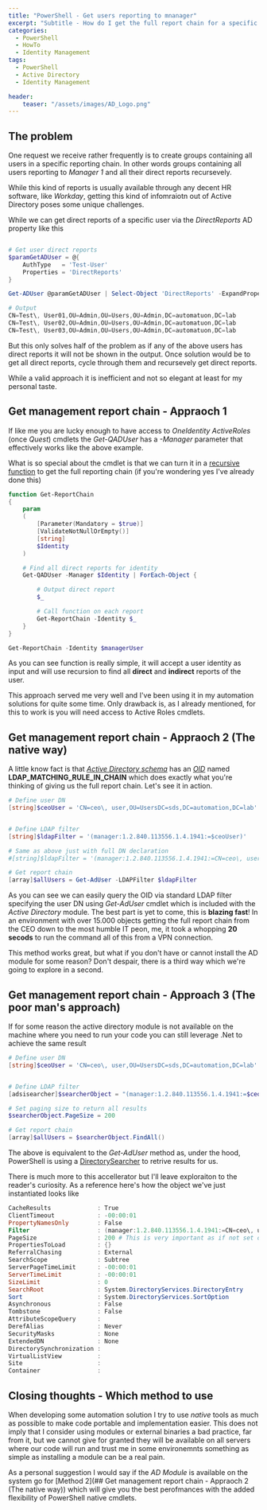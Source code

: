 ```yaml
---
title: "PowerShell - Get users reporting to mnanager"
excerpt: "Subtitle - How do I get the full report chain for a specific manager from Active Directory"
categories:
  - PowerShell
  - HowTo
  - Identity Management
tags:
  - PowerShell
  - Active Directory
  - Identity Management

header:
    teaser: "/assets/images/AD_Logo.png"
---
```


## The problem

One request we receive rather frequently is to create groups containing all users in a specific reporting chain. In other words groups containing all users reporting to *Manager 1* and all their direct reports recursevely.

While this kind of reports is usually available through any decent HR software, like *Workday*, getting this kind of infomraiotn out of Active Directory poses some unique challenges.

While we can get direct reports of a specific user via the *DirectReports* AD property like this

```powershell

# Get user direct reports
$paramGetADUser = @{
    AuthType   = 'Test-User'
    Properties = 'DirectReports'
}

Get-ADUser @paramGetADUser | Select-Object 'DirectReports' -ExpandProperty 'DirectReports'

# Output
CN=Test\, User01,OU=Admin,OU=Users,OU=Admin,DC=automatuon,DC=lab
CN=Test\, User02,OU=Admin,OU=Users,OU=Admin,DC=automatuon,DC=lab
CN=Test\, User03,OU=Admin,OU=Users,OU=Admin,DC=automatuon,DC=lab
```

But this only solves half of the problem as if any of the above users has direct reports it will not be shown in the output. Once solution would be to get all direct reports, cycle through them and recursevely get direct reports.

While a valid approach it is inefficient and not so elegant at least for my personal taste.

## Get management report chain - Appraoch 1

If like me you are lucky enough to have access to *OneIdentity ActiveRoles* (once *Quest*) cmdlets the *Get-QADUser* has a *-Manager* parameter that effectively works like the above example.

What is so special about the cmdlet is that we can turn it in a [recursive function](https://en.wikipedia.org/wiki/Recursion_(computer_science)) to get the full reporting chain (if you're wondering yes I've already done this)

```powershell
function Get-ReportChain
{
    param
    (
        [Parameter(Mandatory = $true)]
        [ValidateNotNullOrEmpty()]
        [string]
        $Identity
    )

    # Find all direct reports for identity
    Get-QADUser -Manager $Identity | ForEach-Object {

        # Output direct report
        $_

        # Call function on each report
        Get-ReportChain -Identity $_
    }
}

Get-ReportChain -Identity $managerUser
```

As you can see function is really simple, it will accept a user identity as input and will use recursion to find all **direct** and **indirect** reports of the user.

This approach served me very well and I've been using it in my automation solutions for quite some time. Only drawback is, as I already mentioned, for this to work is you will need access to Active Roles cmdlets.

## Get management report chain - Appraoch 2 (The native way)

A little know fact is that *[Active Directory schema](https://docs.microsoft.com/en-us/windows/win32/adschema/active-directory-schema)* has an *[OID](https://en.wikipedia.org/wiki/Object_identifier)* named **LDAP_MATCHING_RULE_IN_CHAIN** which does exactly what you're thinking of giving us the full report chain. Let's see it in action.

```powershell
# Define user DN
[string]$ceoUser = 'CN=ceo\, user,OU=UsersDC=sds,DC=automation,DC=lab'


# Define LDAP filter
[string]$ldapFilter = '(manager:1.2.840.113556.1.4.1941:=$ceoUser)'

# Same as above just with full DN declaration
#[string]$ldapFilter = '(manager:1.2.840.113556.1.4.1941:=CN=ceo\, user,OU=UsersDC=sds,DC=automation,DC=lab)'

# Get report chain
[array]$allUsers = Get-AdUser -LDAPFilter $ldapFilter
```

As you can see we can easily query the OID via standard LDAP filter specifying the user DN using *Get-AdUser* cmdlet which is included with the *Active Directory* module. The best part is yet to come, this is **blazing fast**! In an environment with over 15.000 objects getting the full report chain from the CEO down to the most humble IT peon, me, it took a whopping **20 secods** to run the command all of this from a VPN connection.

This method works great, but what if you don't have or cannot install the AD module for some reason? Don't despair, there is a third way which we're going to explore in a second.

## Get management report chain - Approach 3 (The poor man's approach)

If for some reason the active directory module is not available on the machine where you need to run your code you can still leverage .Net to achieve the same result

```powershell
# Define user DN
[string]$ceoUser = 'CN=ceo\, user,OU=UsersDC=sds,DC=automation,DC=lab'


# Define LDAP filter
[adsisearcher]$searcherObject = "(manager:1.2.840.113556.1.4.1941:=$ceoUser)"

# Set paging size to return all results
$searcherObject.PageSize = 200

# Get report chain
[array]$allUsers = $searcherObject.FindAll()
```

The above is equivalent to the *Get-AdUser* method as, under the hood, PowerShell is using a [DirectorySearcher](https://docs.microsoft.com/en-us/dotnet/api/system.directoryservices.directorysearcher?view=netcore-3.1) to retrive results for us.

There is much more to this accellerator but I'll leave exploraiton to the reader's curiosity. As a reference here's how the object we've just instantiated looks like

```powershell
CacheResults             : True
ClientTimeout            : -00:00:01
PropertyNamesOnly        : False
Filter                   : (manager:1.2.840.113556.1.4.1941:=CN=ceo\, user,OU=UsersDC=sds,DC=automation,DC=lab)
PageSize                 : 200 # This is very important as if not set only fist 1000 results will be returned
PropertiesToLoad         : {}
ReferralChasing          : External
SearchScope              : Subtree
ServerPageTimeLimit      : -00:00:01
ServerTimeLimit          : -00:00:01
SizeLimit                : 0
SearchRoot               : System.DirectoryServices.DirectoryEntry
Sort                     : System.DirectoryServices.SortOption
Asynchronous             : False
Tombstone                : False
AttributeScopeQuery      :
DerefAlias               : Never
SecurityMasks            : None
ExtendedDN               : None
DirectorySynchronization :
VirtualListView          :
Site                     :
Container                :
```

## Closing thoughts - Which method to use

When developing some automation solution I try to use *native* tools as much as possible to make code portable and implementation easier. This does not imply that I consider using modules or external binaries a bad practice, far from it, but we cannot give for granted they will be available on all servers where our code will run and trust me in some environemnts something as simple as installing a module can be a real pain.

As a personal suggestion I would say if the *AD Module* is available on the system go for [Method 2](## Get management report chain - Appraoch 2 (The native way)) which will give you the best perofmances with the added flexibility of PowerShell native cmdlets.